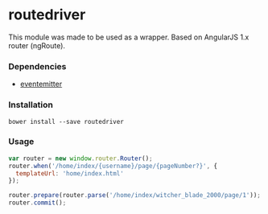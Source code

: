 # routedriver

This module was made to be used as a wrapper. Based on AngularJS 1.x router (ngRoute).

### Dependencies
- [eventemitter](https://github.com/VictorQueiroz/eventemitter)

### Installation
```
bower install --save routedriver
```

### Usage
```js
var router = new window.router.Router();
router.when('/home/index/{username}/page/{pageNumber?}', {
  templateUrl: 'home/index.html'
});

router.prepare(router.parse('/home/index/witcher_blade_2000/page/1'));
router.commit();
```
